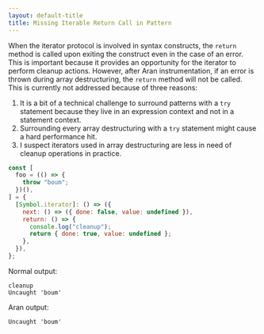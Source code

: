 ```yaml
---
layout: default-title
title: Missing Iterable Return Call in Pattern
---
```


When the iterator protocol is involved in syntax constructs, the `return` method is called upon exiting the construct even in the case of an error. This is important because it provides an opportunity for the iterator to perform cleanup actions. However, after Aran instrumentation, if an error is thrown during array destructuring, the `return` method will not be called. This is currently not addressed because of three reasons:

1. It is a bit of a technical challenge to surround patterns with a `try` statement because they live in an expression context and not in a statement context.
2. Surrounding every array destructuring with a `try` statement might cause a hard performance hit.
3. I suspect iterators used in array destructuring are less in need of cleanup operations in practice.

```js
const [
  foo = (() => {
    throw "boum";
  })(),
] = {
  [Symbol.iterator]: () => ({
    next: () => ({ done: false, value: undefined }),
    return: () => {
      console.log("cleanup");
      return { done: true, value: undefined };
    },
  }),
};
```

Normal output:

```
cleanup
Uncaught 'boum'
```

Aran output:

```
Uncaught 'boum'
```
